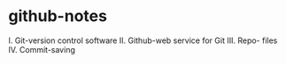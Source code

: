 # github-notes

I. Git-version control software
II. Github-web service for Git
III. Repo- files
IV. Commit-saving
